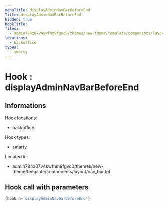 ```yaml
---
menuTitle: displayAdminNavBarBeforeEnd
Title: displayAdminNavBarBeforeEnd
hidden: true
hookTitle: 
files:
  - admin784x07v4swfhm9fgvc0/themes/new-theme/template/components/layout/nav_bar.tpl
locations:
  - backoffice
types:
  - smarty
---
```


# Hook : displayAdminNavBarBeforeEnd

## Informations

Hook locations: 
  - backoffice

Hook types: 
  - smarty

Located in: 
  - admin784x07v4swfhm9fgvc0/themes/new-theme/template/components/layout/nav_bar.tpl

## Hook call with parameters

```php
{hook h='displayAdminNavBarBeforeEnd'}
```